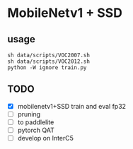 # MobileNetv1 + SSD

## usage

```shell
sh data/scripts/VOC2007.sh
sh data/scripts/VOC2012.sh
python -W ignore train.py
```

## TODO

- [x] mobilenetv1+SSD train and eval fp32
- [ ] pruning
- [ ] to paddlelite
- [ ] pytorch QAT
- [ ] develop on InterC5
